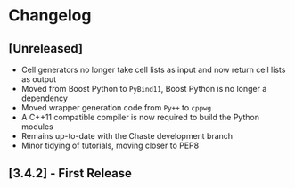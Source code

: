 # Changelog

## [Unreleased]
- Cell generators no longer take cell lists as input and now return cell lists as output
- Moved from Boost Python to `PyBind11`, Boost Python is no longer a dependency
- Moved wrapper generation code from `Py++` to `cppwg`
- A C++11 compatible compiler is now required to build the Python modules
- Remains up-to-date with the Chaste development branch
- Minor tidying of tutorials, moving closer to PEP8


## [3.4.2] - First Release